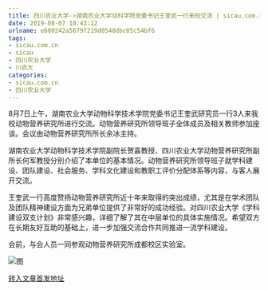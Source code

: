 ```yaml
---
title: 四川农业大学->湖南农业大学动科学院党委书记王奎武一行来校交流 | sicau.com.cn
date: 2019-08-07 18:43:12
urlname: e600242a5679f219d0540dbc05c54bf6
tags: 
- sicau.com.cn
- sicau
- 四川农业大学
- 川农大
categories:
- sicau.com.cn
- 四川农业大学
---
```



8月7日上午，湖南农业大学动物科学技术学院党委书记王奎武研究员一行3人来我校动物营养研究所进行交流。动物营养研究所领导班子全体成员及相关教师参加座谈。会议由动物营养研究所所长余冰主持。

湖南农业大学动物科学技术学院副院长贺喜教授、四川农业大学动物营养研究所副所长何军教授分别介绍了本单位的基本情况。动物营养研究所领导班子就学科建设、团队建设、社会服务、学科文化建设和教职工评价分配体系等内容，与客人展开交流。

王奎武一行高度赞扬动物营养研究所近十年来取得的突出成绩，尤其是在学术团队及团队精神建设方面为兄弟单位提供了非常好的成功经验。对四川农业大学《学科建设双支计划》非常感兴趣，详细了解了其在中层单位的具体实施情况。希望双方在长期友好互助的基础上，进一步加强交流合作共同推进一流学科建设。

会前，与会人员一同参观动物营养研究所成都校区实验室。



![图](https://news.sicau.edu.cn/__local/6/AF/16/7F961CB1FC58D96D1B0D6C1AA85_787A6503_28A67.jpg)

[转入文章首发地址](https://news.sicau.edu.cn/info/1078/52756.htm)